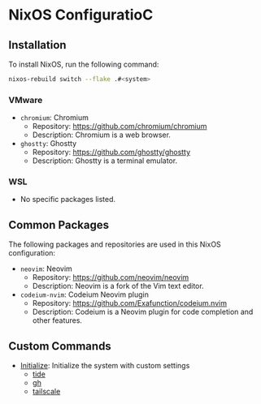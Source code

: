 # NixOS ConfiguratioC

## Installation

To install NixOS, run the following command:

```bash
nixos-rebuild switch --flake .#<system>
```

### VMware

* `chromium`: Chromium
	+ Repository: https://github.com/chromium/chromium
	+ Description: Chromium is a web browser.
* `ghostty`: Ghostty
	+ Repository: https://github.com/ghostty/ghostty
	+ Description: Ghostty is a terminal emulator.

### WSL

* No specific packages listed.

## Common Packages

The following packages and repositories are used in this NixOS configuration:

* `neovim`: Neovim
	+ Repository: https://github.com/neovim/neovim
	+ Description: Neovim is a fork of the Vim text editor.
* `codeium-nvim`: Codeium Neovim plugin
	+ Repository: https://github.com/Exafunction/codeium.nvim
	+ Description: Codeium is a Neovim plugin for code completion and other features.

## Custom Commands

* [Initialize](overlays/custom/initialize): Initialize the system with custom settings
    + [tide](https://github.com/IlanCosman/tide)
    + [gh](https://github.com/cli/cli)
    + [tailscale](https://tailscale.com)
